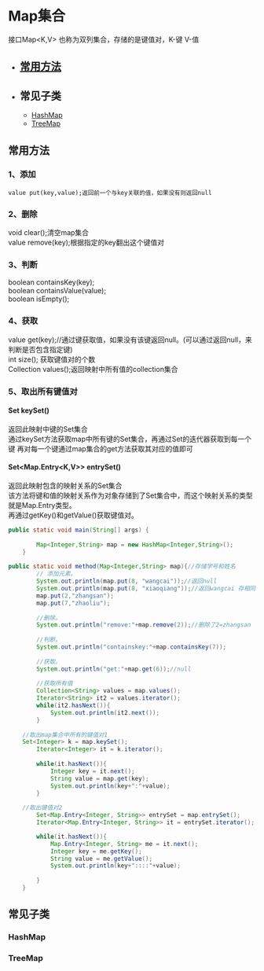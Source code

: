 # Map集合
接口Map<K,V>   也称为双列集合，存储的是键值对，K-键  V-值  
- ## [常用方法](#常用方法)
- ## 常见子类
	 - [HashMap](#hashmap)
	 - [TreeMap](#treemap)







## 常用方法
### 1、添加  
	value put(key,value);返回前一个与key关联的值，如果没有则返回null  
### 2、删除  
 void  clear();清空map集合  
	value remove(key);根据指定的key翻出这个键值对  
### 3、判断  
boolean containsKey(key);  
	boolean containsValue(value);  
	boolean isEmpty();  
### 4、获取  
value get(key);//通过键获取值，如果没有该键返回null。(可以通过返回null，来判断是否包含指定键)   
int size(); 获取键值对的个数  
Collection<V> values();返回映射中所有值的collection集合   

### 5、取出所有键值对  
#### Set<K> keySet()
返回此映射中键的Set集合    
通过keySet方法获取map中所有键的Set集合，再通过Set的迭代器获取到每一个键
再对每一个键通过map集合的get方法获取其对应的值即可 
#### Set<Map.Entry<K,V>> entrySet()
返回此映射包含的映射关系的Set集合  
该方法将键和值的映射关系作为对象存储到了Set集合中，而这个映射关系的类型就是Map.Entry类型。  
再通过getKey()和getValue()获取键值对。


```java
public static void main(String[] args) {
		
		Map<Integer,String> map = new HashMap<Integer,String>();
	}
  
public static void method(Map<Integer,String> map){//存储学号和姓名
		// 添加元素。
		System.out.println(map.put(8, "wangcai"));//返回null
		System.out.println(map.put(8, "xiaoqiang"));//返回wangcai 存相同键，值会覆盖。
		map.put(2,"zhangsan");
		map.put(7,"zhaoliu");
		
		//删除。
		System.out.println("remove:"+map.remove(2));//删除了2=zhangsan
		
		//判断。
		System.out.println("containskey:"+map.containsKey(7));
		
		//获取。 
		System.out.println("get:"+map.get(6));//null
		
		//获取所有值
		Collection<String> values = map.values();
		Iterator<String> it2 = values.iterator();
		while(it2.hasNext()){
			System.out.println(it2.next());
		}
		
    //取出map集合中所有的键值对1
    Set<Integer> k = map.keySet();
		Iterator<Integer> it = k.iterator();
		
		while(it.hasNext()){
			Integer key = it.next();
			String value = map.get(key);
			System.out.println(key+":"+value);	
		}
		
	//取出键值对2
		Set<Map.Entry<Integer, String>> entrySet = map.entrySet();
		Iterator<Map.Entry<Integer, String>> it = entrySet.iterator();

		while(it.hasNext()){
			Map.Entry<Integer, String> me = it.next();
			Integer key = me.getKey();
			String value = me.getValue();
			System.out.println(key+"::::"+value);
			
		}
	}
```

## 常见子类

### HashMap

### TreeMap
